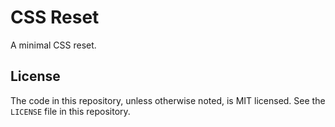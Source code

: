 # CSS Reset

A minimal CSS reset.

## License

The code in this repository, unless otherwise noted, is MIT licensed. See the `LICENSE` file in this repository.
